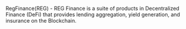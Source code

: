 RegFinance(REG) - 
REG Finance is a suite of products in Decentralized Finance (DeFi) that provides lending aggregation, yield generation, and insurance on the Blockchain.
<!---
RegFinance/RegFinance is a ✨ special ✨ repository because its `README.md` (this file) appears on your GitHub profile.
You can click the Preview link to take a look at your changes.
--->
